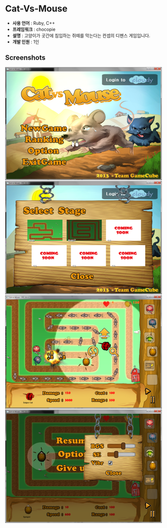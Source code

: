 Cat-Vs-Mouse
====

* __사용 언어__ : Ruby, C++
* __프레임워크__ : chocopie
* __설명__ : 고양이가 곳간에 침입하는 쥐떼를 막는다는 컨셉의 디펜스 게임입니다.
* __개발 인원__ : 1인

Screenshots
----
![b](img/prev2.png)<br>
![c](img/prev3.png)<br>
![a](img/prev1.png)<br>
![d](img/prev4.png)
